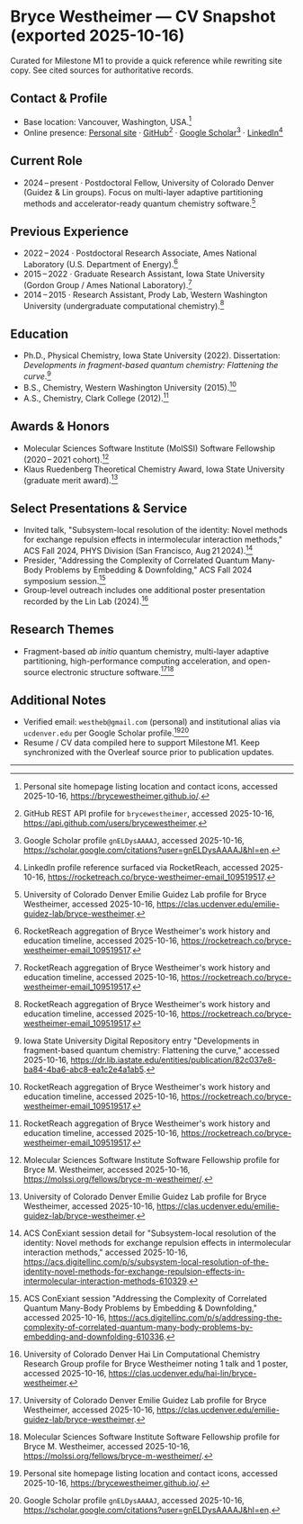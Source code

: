 # Bryce Westheimer — CV Snapshot (exported 2025-10-16)

Curated for Milestone M1 to provide a quick reference while rewriting site copy. See cited sources for authoritative records.

## Contact & Profile

- Base location: Vancouver, Washington, USA.[^personal-site]
- Online presence: [Personal site](https://brycewestheimer.github.io/) · [GitHub](https://github.com/brycewestheimer)[^github-profile] · [Google Scholar](https://scholar.google.com/citations?user=gnELDysAAAAJ&hl=en)[^scholar-profile] · [LinkedIn](https://www.linkedin.com/in/bryce-westheimer)[^rocketreach-linkedin]

## Current Role

- 2024 – present · Postdoctoral Fellow, University of Colorado Denver (Guidez & Lin groups). Focus on multi-layer adaptive partitioning methods and accelerator-ready quantum chemistry software.[^guidez-lab]

## Previous Experience

- 2022 – 2024 · Postdoctoral Research Associate, Ames National Laboratory (U.S. Department of Energy).[^rocketreach]
- 2015 – 2022 · Graduate Research Assistant, Iowa State University (Gordon Group / Ames National Laboratory).[^rocketreach]
- 2014 – 2015 · Research Assistant, Prody Lab, Western Washington University (undergraduate computational chemistry).[^rocketreach]

## Education

- Ph.D., Physical Chemistry, Iowa State University (2022). Dissertation: *Developments in fragment-based quantum chemistry: Flattening the curve*.[^dissertation]
- B.S., Chemistry, Western Washington University (2015).[^rocketreach]
- A.S., Chemistry, Clark College (2012).[^rocketreach]

## Awards & Honors

- Molecular Sciences Software Institute (MolSSI) Software Fellowship (2020 – 2021 cohort).[^molssi]
- Klaus Ruedenberg Theoretical Chemistry Award, Iowa State University (graduate merit award).[^guidez-lab]

## Select Presentations & Service

- Invited talk, "Subsystem-local resolution of the identity: Novel methods for exchange repulsion effects in intermolecular interaction methods," ACS Fall 2024, PHYS Division (San Francisco, Aug 21 2024).[^acs-talk]
- Presider, "Addressing the Complexity of Correlated Quantum Many-Body Problems by Embedding & Downfolding," ACS Fall 2024 symposium session.[^acs-presider]
- Group-level outreach includes one additional poster presentation recorded by the Lin Lab (2024).[^lin-group]

## Research Themes

- Fragment-based *ab initio* quantum chemistry, multi-layer adaptive partitioning, high-performance computing acceleration, and open-source electronic structure software.[^guidez-lab][^molssi]

## Additional Notes

- Verified email: `westheb@gmail.com` (personal) and institutional alias via `ucdenver.edu` per Google Scholar profile.[^personal-site][^scholar-profile]
- Resume / CV data compiled here to support Milestone M1. Keep synchronized with the Overleaf source prior to publication updates.

---

[^personal-site]: Personal site homepage listing location and contact icons, accessed 2025-10-16, <https://brycewestheimer.github.io/>.
[^github-profile]: GitHub REST API profile for `brycewestheimer`, accessed 2025-10-16, <https://api.github.com/users/brycewestheimer>.
[^scholar-profile]: Google Scholar profile `gnELDysAAAAJ`, accessed 2025-10-16, <https://scholar.google.com/citations?user=gnELDysAAAAJ&hl=en>.
[^rocketreach-linkedin]: LinkedIn profile reference surfaced via RocketReach, accessed 2025-10-16, <https://rocketreach.co/bryce-westheimer-email_109519517>.
[^rocketreach]: RocketReach aggregation of Bryce Westheimer's work history and education timeline, accessed 2025-10-16, <https://rocketreach.co/bryce-westheimer-email_109519517>.
[^guidez-lab]: University of Colorado Denver Emilie Guidez Lab profile for Bryce Westheimer, accessed 2025-10-16, <https://clas.ucdenver.edu/emilie-guidez-lab/bryce-westheimer>.
[^dissertation]: Iowa State University Digital Repository entry "Developments in fragment-based quantum chemistry: Flattening the curve," accessed 2025-10-16, <https://dr.lib.iastate.edu/entities/publication/82c037e8-ba84-4ba6-abc8-ea1c2e4a1ab5>.
[^molssi]: Molecular Sciences Software Institute Software Fellowship profile for Bryce M. Westheimer, accessed 2025-10-16, <https://molssi.org/fellows/bryce-m-westheimer/>.
[^acs-talk]: ACS ConExiant session detail for "Subsystem-local resolution of the identity: Novel methods for exchange repulsion effects in intermolecular interaction methods," accessed 2025-10-16, <https://acs.digitellinc.com/p/s/subsystem-local-resolution-of-the-identity-novel-methods-for-exchange-repulsion-effects-in-intermolecular-interaction-methods-610329>.
[^acs-presider]: ACS ConExiant session "Addressing the Complexity of Correlated Quantum Many-Body Problems by Embedding & Downfolding," accessed 2025-10-16, <https://acs.digitellinc.com/p/s/addressing-the-complexity-of-correlated-quantum-many-body-problems-by-embedding-and-downfolding-610336>.
[^lin-group]: University of Colorado Denver Hai Lin Computational Chemistry Research Group profile for Bryce Westheimer noting 1 talk and 1 poster, accessed 2025-10-16, <https://clas.ucdenver.edu/hai-lin/bryce-westheimer>.
